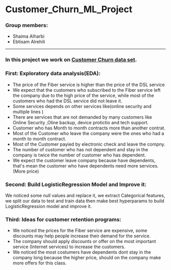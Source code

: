 # Customer_Churn_ML_Project
### Group members:
- Shaima Alharbi 
- Ebtisam Alrehili 
---
### In this project we work on  [Customer Churn data set](https://github.com/gumdropsteve/intro_to_machine_learning/raw/main/day_05/data/churn_data.csv).

### First: Exploratory data analysis(EDA):
- The price of the Fiber service is higher than the price of the DSL service
- We expect that the customers who subscribed to the Fiber service left the company due to the high price of the service, while most of the customers who had the DSL service did not leave it.
- Some services depends on other services like(online security and multiple lines )
- There are services that are not demanded by many customers like Online Security ,Oline backup, device protictio and tech support.
- Customer who has Month to month contracts more than another contrat.
- Most of the Customer who leave the company were the ones who had a month to month contract.
- Most of the Customer payied by electronic check and leave the compny.
- The number of customer who has not dependent and stay in the company is twice the number of customer who has dependent.
- We expect the customer leave company because have dependents, that's mean the customer who have dependents need more services. (More price)



### Second: Build LogisticRegression Model and Improve it:
We noticed some null values and replace it, we extract Categorical features, we split our data to test and train data then make best hyperparams to build LogisticRegression model and improve it.

### Third: Ideas for customer retention programs:
- We noticed the prices for the Fiber service are expensive, some discounts may help people increase their demand for the service.
- The company should apply discounts or offer on the most important service (Internet services) to increase the customers.
-  We noticed the most costumers have dependents dont stay in the company long because the higher price, should on the company make more offers for this class.
